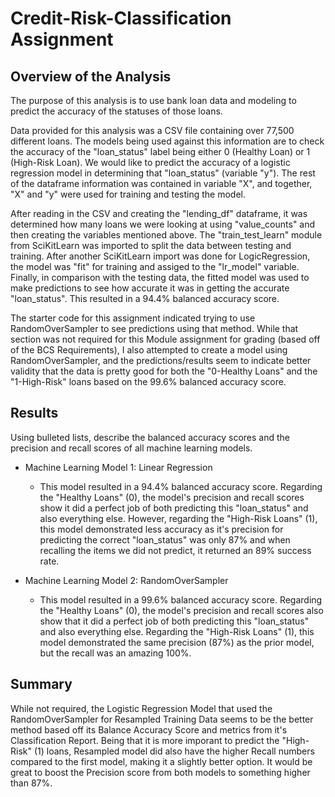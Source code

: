# Credit-Risk-Classification Assignment

## Overview of the Analysis

The purpose of this analysis is to use bank loan data and modeling to predict the accuracy of the statuses of those loans. 

Data provided for this analysis was a CSV file containing over 77,500 different loans. The models being used against this information are to check the accuracy of the "loan_status" label being either 0 (Healthy Loan) or 1 (High-Risk Loan). We would like to predict the accuracy of a logistic regression model in determining that "loan_status" (variable "y"). The rest of the dataframe information was contained in variable "X", and together, "X" and "y" were used for training and testing the model.  

After reading in the CSV and creating the "lending_df" dataframe, it was determined how many loans we were looking at using "value_counts" and then creating the variables mentioned above. The "train_test_learn" module from SciKitLearn was imported to split the data between testing and training. After another SciKitLearn import was done for LogicRegression, the model was "fit" for training and assiged to the "lr_model" variable. Finally, in comparison with the testing data, the fitted model was used to make predictions to see how accurate it was in getting the accurate "loan_status". This resulted in a 94.4% balanced accuracy score. 

The starter code for this assignment indicated trying to use RandomOverSampler to see predictions using that method. While that section was not required for this Module assignment for grading (based off of the BCS Requirements), I also attempted to create a model using RandomOverSampler, and the predictions/results seem to indicate better validity that the data is pretty good for both the "0-Healthy Loans" and the "1-High-Risk" loans based on the 99.6% balanced accuracy score. 


## Results

Using bulleted lists, describe the balanced accuracy scores and the precision and recall scores of all machine learning models.

* Machine Learning Model 1: Linear Regression
  * This model resulted in a 94.4% balanced accuracy score. Regarding the "Healthy Loans" (0), the model's precision and recall scores show it did a perfect job of both predicting this "loan_status" and also everything else. However, regarding the "High-Risk Loans" (1), this model demonstrated less accuracy as it's precision for predicting the correct "loan_status" was only 87% and when recalling the items we did not predict, it returned an 89% success rate. 
     
* Machine Learning Model 2: RandomOverSampler
  * This model resulted in a 99.6% balanced accuracy score. Regarding the "Healthy Loans" (0), the model's precision and recall scores also show that it did a perfect job of both predicting this "loan_status" and also everything else. Regarding the "High-Risk Loans" (1), this model demonstrated the same precision (87%) as the prior model, but the recall was an amazing 100%. 

## Summary

While not required, the Logistic Regression Model that used the RandomOverSampler for Resampled Training Data seems to be the better method based off its Balance Accuracy Score and metrics from it's Classification Report. Being that it is more imporant to predict the "High-Risk" (1) loans, Resampled model did also have the higher Recall numbers compared to the first model, making it a slightly better option. It would be great to boost the Precision score from both models to something higher than 87%.